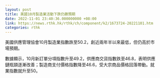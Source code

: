 ```yaml
---
layout: post
title: 美國10月製造業活動下跌仍勝預期
date: 2022-11-01 23:40:36.000000000 +08:00
link: https://news.rthk.hk/rthk/ch/component/k2/1673724-20221101.htm
categories: rthk
---
```


美國供應管理協會10月製造業指數跌至50.2，創近兩年半以來最低，但仍高於市場預期。

數據顯示，10月新訂單分項指數升至49.2，供應商交貨指數跌至46.8，表明供應鏈瓶頸逐漸改善；製造商支付價格指數降至46.6，受大宗商品價格回落帶動。就業指數就升至50。
